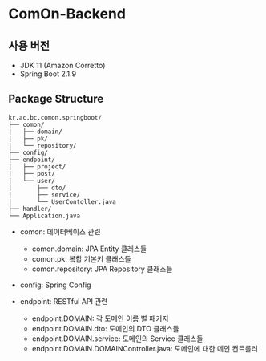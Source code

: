 # ComOn-Backend

## 사용 버전

- JDK 11 (Amazon Corretto)
- Spring Boot 2.1.9


## Package Structure
```
kr.ac.bc.comon.springboot/
├── comon/
|   ├── domain/
|   ├── pk/
|   └── repository/
├── config/
├── endpoint/
|   ├── project/
|   ├── post/
|   └── user/
|       ├── dto/
|       ├── service/
|       └── UserContoller.java
├── handler/
└── Application.java
```
* comon: 데이터베이스 관련
  * comon.domain: JPA Entity 클래스들
  * comon.pk: 복합 기본키 클래스들
  * comon.repository: JPA Repository 클래스들

* config: Spring Config

* endpoint: RESTful API 관련
  * endpoint.DOMAIN: 각 도메인 이름 별 패키지
  * endpoint.DOMAIN.dto: 도메인의 DTO 클래스들
  * endpoint.DOMAIN.service: 도메인의 Service 클래스들
  * endpoint.DOMAIN.DOMAINController.java: 도메인에 대한 메인 컨트롤러